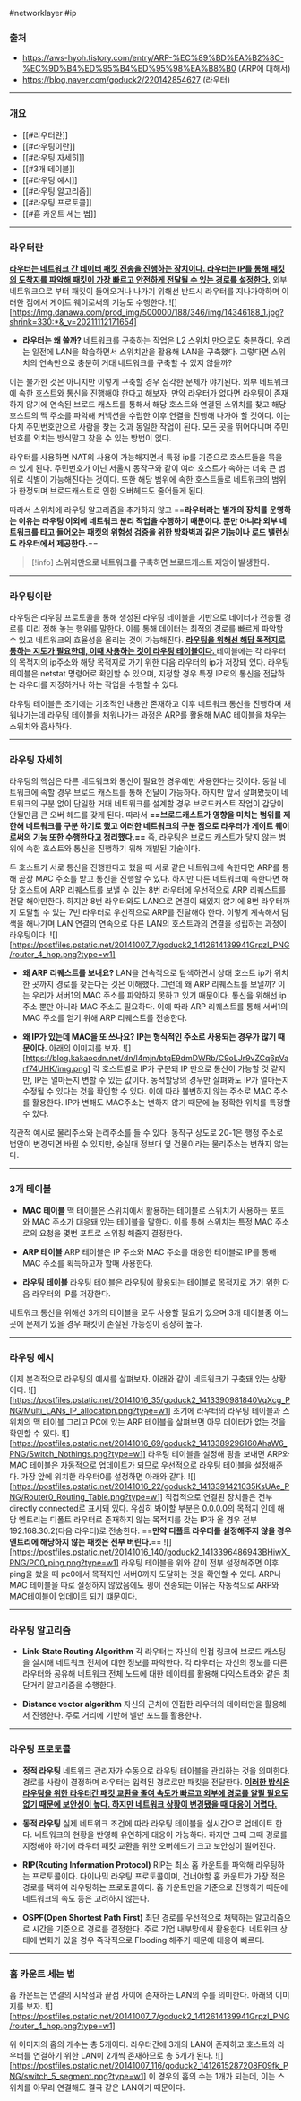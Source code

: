 #networklayer #ip 
### 출처
* https://aws-hyoh.tistory.com/entry/ARP-%EC%89%BD%EA%B2%8C-%EC%9D%B4%ED%95%B4%ED%95%98%EA%B8%B0 (ARP에 대해서)
* https://blog.naver.com/goduck2/220142854627 (라우터)
___
### 개요
* [[#라우터란]]
* [[#라우팅이란]]
* [[#라우팅 자세히]]
* [[#3개 테이블]]
* [[#라우팅 예시]]
* [[#라우팅 알고리즘]]
* [[#라우팅 프로토콜]]
* [[#홉 카운트 세는 법]]
___
### 라우터란
<b><u>라우터는 네트워크 간 데이터 패킷 전송을 진행하는 장치이다. 라우터는 IP를 통해 패킷의 도착지를 파악해 패킷이 가장 빠르고 안전하게 전달될 수 있는 경로를 설정한다.</u></b> 외부 네트워크으로 부터 패킷이 들어오거나 나가기 위해선 반드시 라우터를 지나가야하며 이러한 점에서 게이트 웨이로써의 기능도 수행한다.
![][https://img.danawa.com/prod_img/500000/188/346/img/14346188_1.jpg?shrink=330:*&_v=20211112171654]

* **라우터는 왜 쓸까?**
네트워크를 구축하는 작업은 L2 스위치 만으로도 충분하다. 우리는 일전에 LAN을 학습하면서 스위치만을 활용해 LAN을 구축했다. 그렇다면 스위치의 연속만으로 충분히 거대 네트워크를 구축할 수 있지 않을까?  

이는 불가한 것은 아니지만 이렇게 구축할 경우 심각한 문제가 야기된다. 외부 네트워크에 속한 호스트와 통신을 진행해야 한다고 해보자, 만약 라우터가 없다면 라우팅이 존재하지 않기에 연속된 브로드 캐스트를 통해서 해당 호스트와 연결된 스위치를 찾고 해당 호스트의 맥 주소를 파악해 커넥션을 수립한 이후 연결을 진행해 나가야 할 것이다. 이는 마치 주민번호만으로 사람을 찾는 것과 동일한 작업이 된다. 모든 곳을 뛰어다니며 주민번호를 외치는 방식말고 찾을 수 있는 방법이 없다. 

라우터를 사용하면 NAT의 사용이 가능해지면서 특정 ip를 기준으로 호스트들을 묶을 수 있게 된다. 주민번호가 아닌 서울시 동작구와 같이 여러 호스트가 속하는 더욱 큰 범위로 식별이 가능해진다는 것이다. 또한 해당 범위에 속한 호스트들로 네트워크의 범위가 한정되며 브로드캐스트로 인한 오버헤드도 줄어들게 된다.

따라서 스위치에 라우팅 알고리즘을 추가하지 않고 ==**라우터라는 별개의 장치를 운영하는 이유는 라우팅 이외에 네트워크 분리 작업을 수행하기 때문이다. 뿐만 아니라 외부 네트워크를 타고 들어오는 패킷의 위험성 검증을 위한 방화벽과 같은 기능이나 로드 밸런싱도 라우터에서 제공한다.**==

> [!info]
> **스위치만으로 네트워크를 구축하면 브로드캐스트 재앙이 발생한다.**

___
### 라우팅이란
라우팅은 라우팅 프로토콜을 통해 생성된 라우팅 테이블을 기반으로 데이터가 전송될 경로를 미리 정해 놓는 행위를 말한다. 이를 통해 데이터는 최적의 경로를 빠르게 파악할 수 있고 네트워크의 효율성을 올리는 것이 가능해진다.
<b><u>라우팅을 위해선 해당 목적지로 통하는 지도가 필요한데, 이때 사용하는 것이 라우팅 테이블이다. </u></b>테이블에는 각 라우터의  목적지의 ip주소와 해당 목적지로 가기 위한 다음 라우터의 ip가 저장돼 있다. 라우팅 테이블은 netstat  명령어로 확인할 수 있으며, 지정할 경우 특정 IP로의 통신을 전담하는 라우터를 지정하거나 하는 작업을 수행할 수 있다.  

라우팅 테이블은 초기에는 기초적인 내용만 존재하고 이후 네트워크 통신을 진행하며 채워나가는데 라우팅 테이블을 채워나가는 과정은 ARP를 활용해 MAC 테이블을 채우는 스위치와 흡사하다. 
___
### 라우팅 자세히
라우팅의 핵심은 다른 네트워크와 통신이 필요한 경우에만 사용한다는 것이다. 동일 네트워크에 속할 경우 브로드 캐스트를 통해 전달이 가능하다. 하지만 앞서 살펴봤듯이 네트워크의 구분 없이 단일한 거대 네트워크를 설계할 경우 브로드캐스트 작업이 감당이 안될만큼 큰 오버 헤드를 갖게 된다. 따라서 **==브로드캐스트가 영향을 미치는 범위를 제한해 네트워크를 구분 하기로 했고 이러한 네트워크의 구분 점으로 라우터가 게이트 웨이로써의 기능 또한 수행한다고 정리했다.==** 즉, 라우팅은 브로드 캐스트가 닿지 않는 범위에 속한 호스트와 통신을 진행하기 위해 개발된 기술이다.

두 호스트가 서로 통신을 진행한다고 했을 때 서로 같은 네트워크에 속한다면 ARP를 통해 곧장 MAC 주소를 받고 통신을 진행할 수 있다. 하지만 다른 네트워크에 속한다면 해당 호스트에 ARP 리퀘스트를 보낼 수 있는 8번 라우터에 우선적으로 ARP 리퀘스트를 전달 해야만한다. 하지만 8번 라우터와도 LAN으로 연결이 돼있지 않기에 8번 라우터까지 도달할 수 있는 7번 라우터로 우선적으로 ARP를 전달해야 한다. 이렇게 계속해서 탐색을 해나가며 LAN 연결의 연속으로 다른 LAN의 호스트과의 연결을 성립하는 과정이 라우팅이다.
![][https://postfiles.pstatic.net/20141007_7/goduck2_1412614139941GrpzI_PNG/router_4_hop.png?type=w1]

* **왜 ARP 리퀘스트를 보내요?**
LAN을 연속적으로 탐색하면서 상대 호스트 ip가 위치한 곳까지 경로를 찾는다는 것은 이해했다. 그런데 왜 ARP 리퀘스트를 보낼까?  이는 우리가 서버1의 MAC 주소를 파악하지 못하고 있기 때문이다. 통신을 위해선 ip주소 뿐만 아니라 MAC 주소도 필요하다. 이에 따라 ARP 리퀘스트를 통해 서버1의 MAC 주소를 얻기 위해 ARP 리퀘스트를 전송한다.

* **왜 IP가 있는데 MAC을 또 쓰나요?**
**IP는 형식적인 주소로 사용되는 경우가 많기 때문이다.** 아래의 이미지를 보자.
![][https://blog.kakaocdn.net/dn/l4mjn/btqE9dmDWRb/C9oLJr9vZCq6pVarf74UHK/img.png]
각 호스트별로 IP가 구분돼 IP 만으로 통신이 가능할 것 같지만, IP는 얼마든지 변할 수 있는 값이다. 동적할당의 경우만 살펴봐도 IP가 얼마든지 수정될 수 있다는 것을 확인할 수 있다. 이에 따라 불변하지 않는 주소로 MAC 주소를 활용한다. IP가 변해도 MAC주소는 변하지 않기 때문에 늘 정확한 위치를 특정할 수 있다. 

직관적 예시로 물리주소와 논리주소를 들 수 있다. 동작구 상도로 20-1은 행정 주소로 법안이 변경되면 바뀔 수 있지만, 숭실대 정보대 옆 건물이라는 물리주소는 변하지 않는다.

___
### 3개 테이블
* **MAC 테이블**
	맥 테이블은 스위치에서 활용하는 테이블로 스위치가 사용하는 포트와 MAC 주소가 대응돼 있는 테이블을 말한다. 이를 통해 스위치는 특정 MAC 주소로의 요청을 몇번 포트로 스위칭 해줄지 결정한다.

* **ARP 테이블**
	ARP 테이블은 IP 주소와  MAC 주소를 대응한 테이블로 IP를 통해 MAC 주소를 획득하고자 할때 사용한다.

* **라우팅 테이블**
	라우팅 테이블은 라우팅에 활용되는 테이블로 목적지로 가기 위한 다음 라우터의 IP를 저장한다.

네트워크 통신을 위해선 3개의 테이블을 모두 사용할 필요가 있으며 3개 테이블중 어느곳에 문제가 있을 경우 패킷이 손실된 가능성이 굉장히 높다.
___
### 라우팅 예시
이제 본격적으로 라우팅의 예시를 살펴보자. 아래와 같이 네트워크가 구축돼 있는 상황이다.
![][https://postfiles.pstatic.net/20141016_35/goduck2_1413390981840VqXcg_PNG/Multi_LANs_IP_allocation.png?type=w1]
초기에 라우터의 라우팅 테이블과 스위치의 맥 테이블 그리고 PC에 있는 ARP 테이블을 살펴보면 아무 데이터가 없는 것을 확인할 수 있다.
![][https://postfiles.pstatic.net/20141016_69/goduck2_1413389296160AhaW6_PNG/Switch_Nothings.png?type=w1]
라우팅 테이블을 설정해 핑을 보내면 ARP와 MAC 테이블은 자동적으로 업데이트가 되므로 우선적으로 라우팅 테이블을 설정해준다. 가장 앞에 위치한 라우터0를 설정하면 아래와 같다.
![][https://postfiles.pstatic.net/20141016_22/goduck2_1413391421035KsUAe_PNG/Router0_Routing_Table.png?type=w1]
직접적으로 연결된 장치들은 전부 directly connected로 표시돼 있다. 유심히 봐야할 부분은 0.0.0.0의 목적지 인데 해당 엔트리는 디폴트 라우터로 존재하지 않는 목적지를 갖는 IP가 올 경우 전부 192.168.30.2(다음 라우터)로 전송한다. ==**만약 디폴트 라우터를 설정해주지 않을 경우 엔트리에 해당하지 않는 패킷은 전부 버린다.**==
![][https://postfiles.pstatic.net/20141016_140/goduck2_1413396486943BHiwX_PNG/PC0_ping.png?type=w1]
라우팅 테이블을 위와 같이 전부 설정해주면 이후 ping을 쐈을 때 pc0에서 목적지인 서버0까지 도달하는 것을 확인할 수 있다. ARP나 MAC 테이블을 따로 설정하지 않았음에도 핑이 전송되는 이유는 자동적으로 ARP와 MAC테이블이 업데이트 되기 떄문이다.
___
### 라우팅 알고리즘
* **Link-State Routing Algorithm**
	각 라우터는 자신의 인접 링크에 브로드 캐스팅을 실시해 네트워크 전체에 대한 정보를 파악한다. 각 라우터는 자신의 정보를 다른 라우터와 공유해 네트워크 전체 노드에 대한 데이터를 활용해 다익스트라와 같은 최단거리 알고리즘을 수행한다.

* **Distance vector algorithm**
	자신의 근처에 인접한 라우터의 데이터만을 활용해서 진행한다. 주로 거리에 기반해 벨만 포드를 활용한다.
____
### 라우팅 프로토콜
* **정적 라우팅**
	네트워크 관리자가 수동으로  라우팅 테이블을 관리하는 것을 의미한다. 경로를 사람이 결정하며 라우터는 입력된 경로로만 패킷을 전달한다. <u><b>이러한 방식은 라우팅을 위한 라우터간 패킷 교환을 줄여 속도가 빠르고 외부에 경로를 알릴 필요도 없기 때문에 보안성이 높다. 하지만 네트워크 상황이 변경됐을 때 대응이 어렵다.</b></u>

* **동적 라우팅**
	실제 네트워크 조건에 따라 라우팅 테이블을 실시간으로 업데이트 한다. 네트워크의 현황을 반영해 유연하게 대응이 가능하다. 하지만 그때 그때 경로를 지정해야 하기에 라우터 패킷 교환을 위한 오버헤드가 크고 보안성이 떨어진다.

* **RIP(Routing Information Protocol)**
	RIP는 최소 홉 카운트를 파악해 라우팅하는 프로토콜이다.  다이나믹 라우팅 프로토콜이며, 건너야할 홉 카운트가 가장 적은 경로를 택하여 라우팅하는 프로토콜이다. 홉 카운트만을 기준으로 진행하기 때문에 네트워크의 속도 등은 고려하지 않는다.

* **OSPF(Open Shortest Path First)**
	최단 경로를 우선적으로 채택하는 알고리즘으로 시간을 기준으로 경로를 결정한다. 주로 기업 내부망에서 활용한다. 네트워크 상태에 변화가 있을 경우 즉각적으로 Flooding 해주기 때문에 대응이 빠르다.
___
### 홉 카운트 세는 법
홉 카운트는 연결의 시작점과 끝점 사이에 존재하는 LAN의 수를 의미한다. 아래의 이미지를 보자.
![][https://postfiles.pstatic.net/20141007_7/goduck2_1412614139941GrpzI_PNG/router_4_hop.png?type=w1]

위 이미지의 홉의 개수는 총 5개이다. 라우터간에 3개의 LAN이 존재하고 호스트와 라우터를 연결하기 위한 LAN이 2개씩 존재하므로 총 5개가 된다.
![][https://postfiles.pstatic.net/20141007_116/goduck2_1412615287208F09fk_PNG/switch_5_segment.png?type=w1]
이 경우의 홉의 수는 1개가 되는데, 이는 스위치를 아무리 연결해도 결국 같은 LAN이기 때문이다.